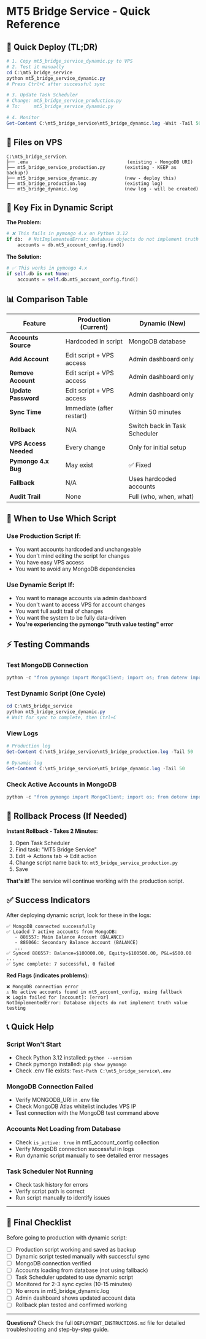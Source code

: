 # MT5 Bridge Service - Quick Reference

## 🚀 Quick Deploy (TL;DR)

```powershell
# 1. Copy mt5_bridge_service_dynamic.py to VPS
# 2. Test it manually
cd C:\mt5_bridge_service
python mt5_bridge_service_dynamic.py
# Press Ctrl+C after successful sync

# 3. Update Task Scheduler
# Change: mt5_bridge_service_production.py
# To:     mt5_bridge_service_dynamic.py

# 4. Monitor
Get-Content C:\mt5_bridge_service\mt5_bridge_dynamic.log -Wait -Tail 50
```

## 📁 Files on VPS

```
C:\mt5_bridge_service\
├── .env                                    (existing - MongoDB URI)
├── mt5_bridge_service_production.py       (existing - KEEP as backup!)
├── mt5_bridge_service_dynamic.py          (new - deploy this)
├── mt5_bridge_production.log              (existing log)
└── mt5_bridge_dynamic.log                 (new log - will be created)
```

## 🔑 Key Fix in Dynamic Script

**The Problem:**
```python
# ❌ This fails in pymongo 4.x on Python 3.12
if db:  # NotImplementedError: Database objects do not implement truth value testing
    accounts = db.mt5_account_config.find()
```

**The Solution:**
```python
# ✅ This works in pymongo 4.x
if self.db is not None:
    accounts = self.db.mt5_account_config.find()
```

## 📊 Comparison Table

| Feature | Production (Current) | Dynamic (New) |
|---------|---------------------|---------------|
| **Accounts Source** | Hardcoded in script | MongoDB database |
| **Add Account** | Edit script + VPS access | Admin dashboard only |
| **Remove Account** | Edit script + VPS access | Admin dashboard only |
| **Update Password** | Edit script + VPS access | Admin dashboard only |
| **Sync Time** | Immediate (after restart) | Within 50 minutes |
| **Rollback** | N/A | Switch back in Task Scheduler |
| **VPS Access Needed** | Every change | Only for initial setup |
| **Pymongo 4.x Bug** | May exist | ✅ Fixed |
| **Fallback** | N/A | Uses hardcoded accounts |
| **Audit Trail** | None | Full (who, when, what) |

## 🎯 When to Use Which Script

### Use Production Script If:
- You want accounts hardcoded and unchangeable
- You don't mind editing the script for changes
- You have easy VPS access
- You want to avoid any MongoDB dependencies

### Use Dynamic Script If:
- You want to manage accounts via admin dashboard
- You don't want to access VPS for account changes
- You want full audit trail of changes
- You want the system to be fully data-driven
- **You're experiencing the pymongo "truth value testing" error**

## ⚡ Testing Commands

### Test MongoDB Connection
```powershell
python -c "from pymongo import MongoClient; import os; from dotenv import load_dotenv; load_dotenv(); client = MongoClient(os.getenv('MONGODB_URI')); print(client.admin.command('ping'))"
```

### Test Dynamic Script (One Cycle)
```powershell
cd C:\mt5_bridge_service
python mt5_bridge_service_dynamic.py
# Wait for sync to complete, then Ctrl+C
```

### View Logs
```powershell
# Production log
Get-Content C:\mt5_bridge_service\mt5_bridge_production.log -Tail 50

# Dynamic log
Get-Content C:\mt5_bridge_service\mt5_bridge_dynamic.log -Tail 50
```

### Check Active Accounts in MongoDB
```powershell
python -c "from pymongo import MongoClient; import os; from dotenv import load_dotenv; load_dotenv(); client = MongoClient(os.getenv('MONGODB_URI')); db = client.get_database(); accounts = list(db.mt5_account_config.find({'is_active': True}, {'account': 1, 'name': 1})); print(f'Found {len(accounts)} active accounts:'); [print(f\"  - {a['account']}: {a['name']}\") for a in accounts]"
```

## 🔄 Rollback Process (If Needed)

**Instant Rollback - Takes 2 Minutes:**

1. Open Task Scheduler
2. Find task: "MT5 Bridge Service"
3. Edit → Actions tab → Edit action
4. Change script name back to: `mt5_bridge_service_production.py`
5. Save

**That's it!** The service will continue working with the production script.

## ✅ Success Indicators

After deploying dynamic script, look for these in the logs:

```
✅ MongoDB connected successfully
✅ Loaded 7 active accounts from MongoDB:
   - 886557: Main Balance Account (BALANCE)
   - 886066: Secondary Balance Account (BALANCE)
   ...
✅ Synced 886557: Balance=$100000.00, Equity=$100500.00, P&L=$500.00
...
✅ Sync complete: 7 successful, 0 failed
```

**Red Flags (indicates problems):**
```
❌ MongoDB connection error
⚠️ No active accounts found in mt5_account_config, using fallback
❌ Login failed for [account]: [error]
NotImplementedError: Database objects do not implement truth value testing
```

## 📞 Quick Help

### Script Won't Start
- Check Python 3.12 installed: `python --version`
- Check pymongo installed: `pip show pymongo`
- Check .env file exists: `Test-Path C:\mt5_bridge_service\.env`

### MongoDB Connection Failed
- Verify MONGODB_URI in .env file
- Check MongoDB Atlas whitelist includes VPS IP
- Test connection with the MongoDB test command above

### Accounts Not Loading from Database
- Check `is_active: true` in mt5_account_config collection
- Verify MongoDB connection successful in logs
- Run dynamic script manually to see detailed error messages

### Task Scheduler Not Running
- Check task history for errors
- Verify script path is correct
- Run script manually to identify issues

---

## 🎉 Final Checklist

Before going to production with dynamic script:

- [ ] Production script working and saved as backup
- [ ] Dynamic script tested manually with successful sync
- [ ] MongoDB connection verified
- [ ] Accounts loading from database (not using fallback)
- [ ] Task Scheduler updated to use dynamic script
- [ ] Monitored for 2-3 sync cycles (10-15 minutes)
- [ ] No errors in mt5_bridge_dynamic.log
- [ ] Admin dashboard shows updated account data
- [ ] Rollback plan tested and confirmed working

---

**Questions?** Check the full `DEPLOYMENT_INSTRUCTIONS.md` file for detailed troubleshooting and step-by-step guide.
